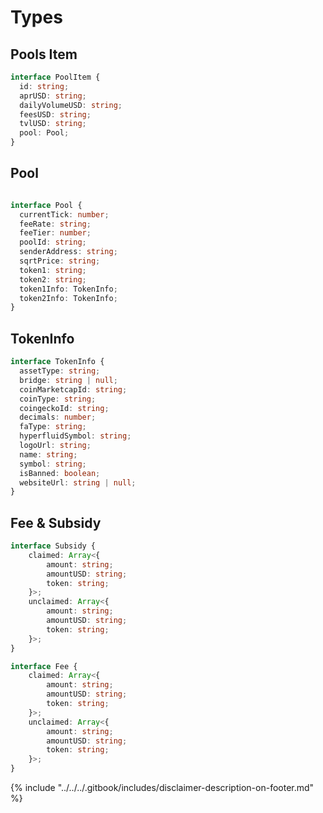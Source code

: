 # Types

## Pools Item

```typescript
interface PoolItem {
  id: string;
  aprUSD: string;
  dailyVolumeUSD: string;
  feesUSD: string;
  tvlUSD: string;
  pool: Pool;
}
```

## Pool

```typescript

interface Pool {
  currentTick: number;
  feeRate: string;
  feeTier: number;
  poolId: string;
  senderAddress: string;
  sqrtPrice: string;
  token1: string;
  token2: string;
  token1Info: TokenInfo;
  token2Info: TokenInfo;
}
```

## TokenInfo

```typescript
interface TokenInfo {
  assetType: string;
  bridge: string | null;
  coinMarketcapId: string;
  coinType: string;
  coingeckoId: string;
  decimals: number;
  faType: string;
  hyperfluidSymbol: string;
  logoUrl: string;
  name: string;
  symbol: string;
  isBanned: boolean;
  websiteUrl: string | null;
}
```

## Fee & Subsidy

```typescript
interface Subsidy {
    claimed: Array<{
        amount: string;
        amountUSD: string;
        token: string;
    }>;
    unclaimed: Array<{
        amount: string;
        amountUSD: string;
        token: string;
    }>;
}

interface Fee {
    claimed: Array<{
        amount: string;
        amountUSD: string;
        token: string;
    }>;
    unclaimed: Array<{
        amount: string;
        amountUSD: string;
        token: string;
    }>;
}
```



{% include "../../../.gitbook/includes/disclaimer-description-on-footer.md" %}
